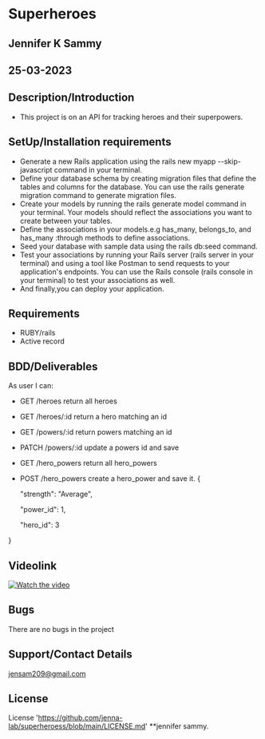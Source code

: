 # Superheroes

## Jennifer K Sammy
## 25-03-2023

## Description/Introduction
- This project is on an API for tracking heroes and their superpowers.


## SetUp/Installation requirements
- Generate a new Rails application using the rails new myapp --skip-javascript command in your terminal.
- Define your database schema by creating migration files that define the tables and columns for the database. You can use the rails generate migration command to generate migration files.
- Create your models by running the rails generate model command in your terminal. Your models should reflect the associations you want to create between your tables.
- Define the associations in your models.e.g has_many, belongs_to, and has_many :through methods to define associations.
- Seed your database with sample data using the rails db:seed command.
- Test your associations by running your Rails server (rails server in your terminal) and using a tool like Postman to send requests to your application's endpoints. You can use the Rails console (rails console in your terminal) to test your associations as well.
- And finally,you can deploy your application.

## Requirements
- RUBY/rails
- Active record

## BDD/Deliverables
As user I can:

- GET /heroes return all heroes
- GET /heroes/:id return a hero matching an id
- GET /powers/:id return powers matching an id
- PATCH /powers/:id update a powers id and save
- GET /hero_powers return all hero_powers
- POST /hero_powers create a hero_power and save it.
{

  "strength": "Average",

  "power_id": 1,

  "hero_id": 3

}

## Videolink
[![Watch the video](video)]()

## Bugs
There are no bugs in the project

## Support/Contact Details
jensam209@gmail.com

## License
License 'https://github.com/jenna-lab/superheroess/blob/main/LICENSE.md' **jennifer sammy.